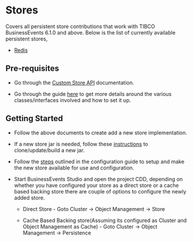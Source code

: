 # Stores

Covers all persistent store contributions that work with TIBCO BusinessEvents 6.1.0 and above. Below is the list of currently available persistent stores,

* [Redis](https://github.com/TIBCOSoftware/be-contribution/tree/main/store/redis)

## Pre-requisites

* Go through the [Custom Store API](https://docs.tibco.com/emp/businessevents-enterprise/6.1.0/doc/html/api/javadoc/com/tibco/cep/store/custom/package-summary.html) documentation. 

* Go through the guide [here](https://docs.tibco.com/emp/businessevents-enterprise/6.1.0/doc/html/Default.htm#Configuration/Custom-Backing-Store.htm) to get more details around the various classes/interfaces involved and how to set it up.

## Getting Started

* Follow the above documents to create add a new store implementation.

* If a new store jar is needed, follow these [instructions](https://github.com/tibco/be-contribution) to clone/update/build a new jar.

* Follow the [steps](https://docs.tibco.com/emp/businessevents-enterprise/6.1.0/doc/html/Default.htm#Configuration/Creating-a-Custom-Backing-Store.htm) outlined in the configuration guide to setup and make the new store available for use and configuration.

* Start BusinessEvents Studio and open the project CDD, depending on whether you have configured your store as a direct store or a cache based backing store there are couple of options to configure the newly added store.
    - Direct Store -  Goto Cluster -> Object Management -> Store

    - Cache Based Backing store(Assuming its configured as Cluster and Object Management as Cache) - Goto Cluster -> Object Management -> Persistence 
